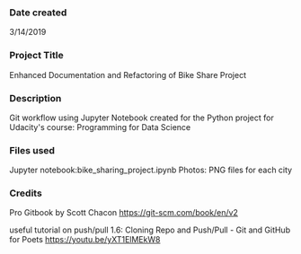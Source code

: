 ### Date created
3/14/2019

### Project Title
Enhanced Documentation and Refactoring of Bike Share Project

### Description
Git workflow using Jupyter Notebook created for the Python project for Udacity's course:
Programming for Data Science

### Files used
Jupyter notebook:bike_sharing_project.ipynb
Photos: PNG files for each city

### Credits
Pro Gitbook by Scott Chacon
https://git-scm.com/book/en/v2

useful tutorial on push/pull
1.6: Cloning Repo and Push/Pull - Git and GitHub for Poets
https://youtu.be/yXT1ElMEkW8
